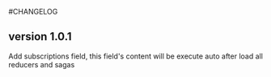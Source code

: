 #CHANGELOG

## version 1.0.1
Add subscriptions field, this field's content will be execute auto after load all reducers and sagas
